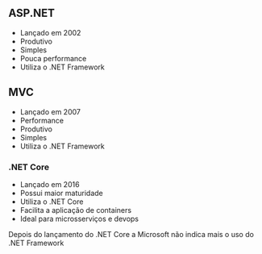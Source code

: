 
## ASP.NET

- Lançado em 2002
- Produtivo
- Simples
- Pouca performance
- Utiliza o .NET Framework

## MVC 

- Lançado em 2007
- Performance
- Produtivo
- Simples
- Utiliza o .NET Framework

### .NET Core

- Lançado em 2016
- Possui maior maturidade
- Utiliza o .NET Core
- Facilita a aplicação de containers
- Ideal para microsserviços e devops

Depois do lançamento do .NET Core a Microsoft não indica mais o uso do .NET Framework